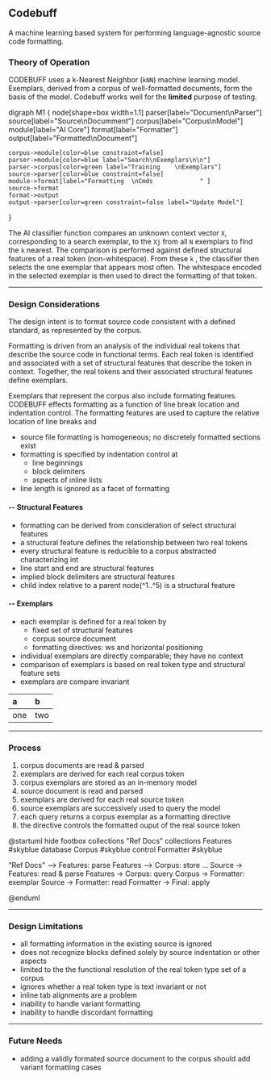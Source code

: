 ## Codebuff

A machine learning based system for performing language-agnostic source code formatting. 

### Theory of Operation

CODEBUFF uses a k-Nearest Neighbor (`kNN`) machine learning model. Exemplars, derived 
from a corpus of well-formatted documents, form the basis of the model. Codebuff works 
well for the __limited__ purpose of testing.
 
digraph M1 {
	node[shape=box width=1.1]
	parser[label="Document\nParser"]
	source[label="Source\nDocumment"]
	corpus[label="Corpus\nModel"]
	module[label="AI Core"]
	format[label="Formatter"]
	output[label="Formatted\nDocument"]
	
	corpus->module[color=blue constraint=false]
	parser->module[color=blue label="Search\nExemplars\n\n"]
	parser->corpus[color=green label="Training    \nExemplars"]
	source->parser[color=blue constraint=false]
	module->format[label="Formatting  \nCmds             " ]
	source->format
	format->output
    output->parser[color=green constraint=false label="Update Model"]
}


The AI classifier function compares an unknown context vector `X`,
corresponding to a search exemplar, to the `Xj` from all `N` exemplars to find
the `k` nearest. The comparison is performed against defined structural features
of a real token (non-whitespace). From these `k` , the classifier then selects
the one exemplar that appears most often. The whitespace encoded in the selected
exemplar is then used to direct the formatting of that token.

---
	
### Design Considerations

The design intent is to format source code consistent with a defined standard, as represented 
by the corpus.

Formatting is driven from an analysis of the individual real tokens that describe the 
source code in functional terms. Each real token is identified and associated with a 
set of structural features that describe the token in context. Together, the real tokens 
and their associated structural features define exemplars.

Exemplars that represent the corpus also include formating features. CODEBUFF effects 
formatting as a function of line break location and indentation control. The formatting 
features are used to capture the relative location of line breaks and 

- source file formatting is homogeneous; no discretely formatted sections exist
- formatting is specified by indentation control at 
	- line beginnings
	- block delimiters 
	- aspects of inline lists
- line length is ignored as a facet of formatting

#### -- Structural Features

- formatting can be derived from consideration of select structural features
- a structural feature defines the relationship between two real tokens
- every structural feature is reducible to a corpus abstracted characterizing int
- line start and end are structural features
- implied block delimiters are structural features
- child index relative to a parent node(^1..^5)  is a structural feature

#### -- Exemplars

- each exemplar is defined for a real token by
	- fixed set of structural features
	- corpus source document 
	- formatting directives: ws and horizontal positioning 
- individual exemplars are directly comparable; they have no context
- comparison of exemplars is based on real token type and structural feature sets
- exemplars are compare invariant


|a   |b   |
|:---|:---|
|one |two |

---

### Process

1. corpus documents are read & parsed
1. exemplars are derived for each real corpus token
1. corpus exemplars are stored as an in-memory model
1. source document is read and parsed
1. exemplars are derived for each real source token
1. source exemplars are successively used to query the model
1. each query returns a corpus exemplar as a formatting directive
1. the directive controls the formatted ouput of the real source token


@startuml
hide footbox
collections "Ref Docs"
collections Features #skyblue
database Corpus #skyblue
control Formatter #skyblue

"Ref Docs" --> Features: parse
Features --> Corpus: store
...
Source -> Features: read & parse
Features -> Corpus: query
Corpus -> Formatter: exemplar
Source -> Formatter: read
Formatter -> Final: apply

@enduml

---

### Design Limitations
 
- all formatting information in the existing source is ignored
- does not recognize blocks defined solely by source indentation or other aspects
- limited to the the functional resolution of the real token type set of a corpus
- ignores whether a real token type is text invariant or not
- inline tab alignments are a problem
- inability to handle variant formatting  
- inability to handle discordant formatting  

---

### Future Needs
 
- adding a validly formated source document to the corpus should add variant formatting cases 
